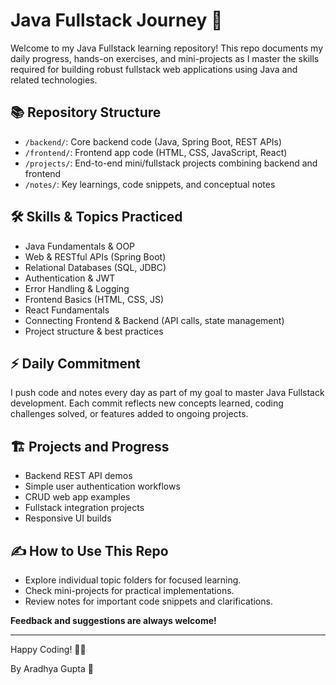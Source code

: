 # Java Fullstack Journey 🚀

Welcome to my Java Fullstack learning repository! This repo documents my daily progress, hands-on exercises, and mini-projects as I master the skills required for building robust fullstack web applications using Java and related technologies.

## 📚 Repository Structure

- `/backend/`: Core backend code (Java, Spring Boot, REST APIs)
- `/frontend/`: Frontend app code (HTML, CSS, JavaScript, React)
- `/projects/`: End-to-end mini/fullstack projects combining backend and frontend
- `/notes/`: Key learnings, code snippets, and conceptual notes

## 🛠️ Skills & Topics Practiced

- Java Fundamentals & OOP
- Web & RESTful APIs (Spring Boot)
- Relational Databases (SQL, JDBC)
- Authentication & JWT
- Error Handling & Logging
- Frontend Basics (HTML, CSS, JS)
- React Fundamentals
- Connecting Frontend & Backend (API calls, state management)
- Project structure & best practices

## ⚡️ Daily Commitment

I push code and notes every day as part of my goal to master Java Fullstack development. Each commit reflects new concepts learned, coding challenges solved, or features added to ongoing projects.

## 🏗️ Projects and Progress

- Backend REST API demos
- Simple user authentication workflows
- CRUD web app examples
- Fullstack integration projects
- Responsive UI builds

## ✍️ How to Use This Repo

- Explore individual topic folders for focused learning.
- Check mini-projects for practical implementations.
- Review notes for important code snippets and clarifications.

**Feedback and suggestions are always welcome!**

---

Happy Coding! 🧑‍💻

By Aradhya Gupta 🌉
